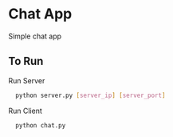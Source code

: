 # Chat App

Simple chat app

## To Run

Run Server
```bash
  python server.py [server_ip] [server_port]
  ```

Run Client
```bash
  python chat.py
  ```
